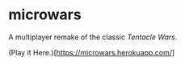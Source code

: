 # microwars
A multiplayer remake of the classic _Tentacle Wars_.

(Play it Here.)[https://microwars.herokuapp.com/]
